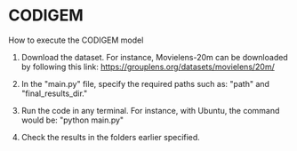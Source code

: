 # CODIGEM

How to execute the CODIGEM model

1. Download the dataset. For instance, Movielens-20m can be downloaded by following this link: https://grouplens.org/datasets/movielens/20m/

2. In the "main.py" file, specify the required paths such as: "path" and "final_results_dir."

3. Run the code in any terminal. For instance, with Ubuntu, the command would be: "python main.py"

4. Check the results in the folders earlier specified.
